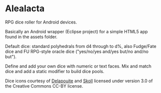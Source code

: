 # AleaIacta

RPG dice roller for Android devices. 

Basically an Android wrapper (Eclipse project) for a simple HTML5 app found in the assets folder.

Default dice: standard polyhedrals from d4 through to d%, also Fudge/Fate dice and FU RPG-style oracle dice ("yes/no/yes and/yes but/no and/no but").

Define and add your own dice with numeric or text faces. Mix and match dice and add a static modifier to build dice pools. 

Dice icons courtesy of [Delapouite](https://delapouite.com/) and [Skoll](https://game-icons.net/) licensed under version 3.0 of the Creative Commons CC-BY license.
